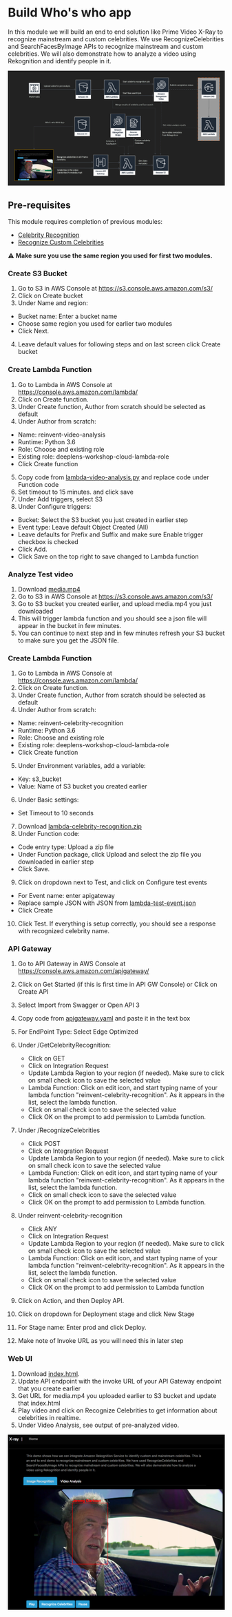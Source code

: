# Build Who's who app

In this module we will build an end to end solution like Prime Video X-Ray to recognize mainstream and custom celebrities. We use RecognizeCelebrities and SearchFacesByImage APIs to recognize mainstream and custom celebrities. We will also demonstrate how to analyze a video using Rekognition and identify people in it.

![](assets/arch.png)

## Pre-requisites
This module requires completion of previous modules:
 - [Celebrity Recognition](../1-celebrity-recognition)
 - [Recognize Custom Celebrities](../2-recognize-custom-celebrities)

:warning: **Make sure you use the same region you used for first two modules.**

### Create S3 Bucket

1. Go to S3 in AWS Console at https://s3.console.aws.amazon.com/s3/
2. Click on Create bucket
3. Under Name and region:
  - Bucket name: Enter a bucket name
  - Choose same region you used for earlier two modules
  - Click Next.
4. Leave default values for following steps and on last screen click Create bucket

### Create Lambda Function

1. Go to Lambda in AWS Console at https://console.aws.amazon.com/lambda/
2. Click on Create function.
3. Under Create function, Author from scratch should be selected as default
4. Under Author from scratch:
  - Name: reinvent-video-analysis
  - Runtime: Python 3.6
  - Role: Choose and existing role
  - Existing role: deeplens-workshop-cloud-lambda-role
  - Click Create function

5. Copy code from [lambda-video-analysis.py](./code/lambda-video-analysis.py) and replace code under Function code
6. Set timeout to 15 minutes. and click save
7. Under Add triggers, select S3
9. Under Configure triggers:
  - Bucket: Select the S3 bucket you just created in earlier step
  - Event type: Leave default Object Created (All)
  - Leave defaults for Prefix and Suffix and make sure Enable trigger checkbox is checked
  - Click Add.
  - Click Save on the top right to save changed to Lambda function

### Analyze Test video
1. Download [media.mp4](./assets/media.mp4)
2. Go to S3 in AWS Console at https://s3.console.aws.amazon.com/s3/
3. Go to S3 bucket you created earlier, and upload media.mp4 you just downloaded
4. This will trigger lambda function and you should see a json file will appear in the bucket in few minutes.
5. You can continue to next step and in few minutes refresh your S3 bucket to make sure you get the JSON file.

### Create Lambda Function

1. Go to Lambda in AWS Console at https://console.aws.amazon.com/lambda/
2. Click on Create function.
3. Under Create function, Author from scratch should be selected as default
4. Under Author from scratch:
  - Name: reinvent-celebrity-recognition
  - Runtime: Python 3.6
  - Role: Choose and existing role
  - Existing role: deeplens-workshop-cloud-lambda-role
  - Click Create function
5. Under Environment variables, add a variable:
  - Key: s3_bucket
  - Value: Name of S3 bucket you created earlier
6. Under Basic settings:
  - Set Timeout to 10 seconds
7. Download [lambda-celebrity-recognition.zip](./code/lambda-celebrity-recognition.zip)
8. Under Function code:
  - Code entry type: Upload a zip file
  - Under Function package, click Upload and select the zip file you downloaded in earlier step
  - Click Save.
9. Click on dropdown next to Test, and click on Configure test events
  - For Event name: enter apigateway
  - Replace sample JSON with JSON from [lambda-test-event.json](./code/lambda-test-event.json)
  - Click Create
10. Click Test. If everything is setup correctly, you should see a response with recognized celebrity name.

### API Gateway

1. Go to API Gateway in AWS Console at https://console.aws.amazon.com/apigateway/
2. Click on Get Started (if this is first time in API GW Console) or Click on Create API
3. Select Import from Swagger or Open API 3
4. Copy code from [apigateway.yaml](./code/apigateway.yaml) and paste it in the text box
5. For EndPoint Type: Select Edge Optimized
6. Under /GetCelebrityRecognition:
    - Click on GET
    - Click on Integration Request
    - Update Lambda Region to your region (if needed). Make sure to click on small check icon to save the selected value
    - Lambda Function: Click on edit icon, and start typing name of your lambda function "reinvent-celebrity-recognition". As it appears in the list, select the lambda function.
    - Click on small check icon to save the selected value
    - Click OK on the prompt to add permission to Lambda function.
7. Under /RecognizeCelebrities
    - Click POST
    - Click on Integration Request
    - Update Lambda Region to your region (if needed). Make sure to click on small check icon to save the selected value
    - Lambda Function: Click on edit icon, and start typing name of your lambda function "reinvent-celebrity-recognition". As it appears in the list, select the lambda function.
    - Click on small check icon to save the selected value
    - Click OK on the prompt to add permission to Lambda function.
8. Under reinvent-celebrity-recognition
    - Click ANY
    - Click on Integration Request
    - Update Lambda Region to your region (if needed). Make sure to click on small check icon to save the selected value
    - Lambda Function: Click on edit icon, and start typing name of your lambda function "reinvent-celebrity-recognition". As it appears in the list, select the lambda function.
    - Click on small check icon to save the selected value
    - Click OK on the prompt to add permission to Lambda function

9. Click on Action, and then Deploy API.
10. Click on dropdown for Deployment stage and click New Stage
11. For Stage name: Enter prod and click Deploy.
12. Make note of Invoke URL as you will need this in later step

### Web UI
1. Download [index.html](./code/index.html).
2. Update API endpoint with the invoke URL of your API Gateway endpoint that you create earlier
3. Get URL for media.mp4 you uploaded earlier to S3 bucket and update that index.html
4. Play video and click on Recognize Celebrities to get information about celebrities in realtime.
5. Under Video Analysis, see output of pre-analyzed video.

![](assets/webui.png)

